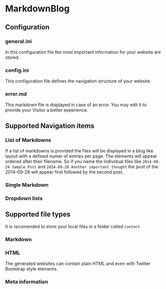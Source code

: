 # MarkdownBlog


## Configuration

### general.ini
In this configuration file the most important information for your website are stored.

### config.ini
This configuration file defines the navigation structure of your website.

### error.md
This markdown file is displayed in case of an error. You may edit it to provide your Visitor a better experience.



## Supported Navigation items
### List of Markdowns 
If a list of markdowns is provided the files will be displayed in a blog like layout with a defined numer of entries per page. The elements will appear ordered after their filename. So if you name the individual files like ```2014-09-24 Sample Post``` and ```2014-09-28 Another important thought``` the post of the 2014-09-28 will appear first followed by the second post.

### Single Markdown

### Dropdown lists

## Supported file types
It is recomended to store your local files in a folder called ```content```
### Markdown
### HTML
The generated websites can contain plain HTML and even with Twitter Bootstrap style elements.

### Meta information 
